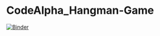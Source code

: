 # CodeAlpha_Hangman-Game
[![Binder](https://mybinder.org/badge_logo.svg)](https://mybinder.org/v2/gh/AdarshGowdaGP-19/CodeAlpha_Hangman-Game/HEAD)

